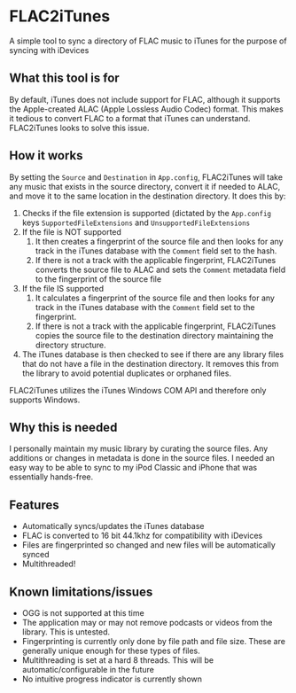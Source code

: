 # FLAC2iTunes
A simple tool to sync a directory of FLAC music to iTunes for the purpose of syncing with iDevices

## What this tool is for
By default, iTunes does not include support for FLAC, although it supports the Apple-created ALAC (Apple Lossless Audio Codec) format. This makes it tedious to convert FLAC to a format that iTunes can understand. FLAC2iTunes looks to solve this issue.

## How it works
By setting the `Source` and `Destination` in `App.config`, FLAC2iTunes will take any music that exists in the source directory, convert it if needed to ALAC, and move it to the same location in the destination directory. It does this by:

1. Checks if the file extension is supported (dictated by the `App.config` keys `SupportedFileExtensions` and `UnsupportedFileExtensions`
1. If the file is NOT supported
   1. It then creates a fingerprint of the source file and then looks for any track in the iTunes database with the `Comment` field set to the hash.
   1. If there is not a track with the applicable fingerprint, FLAC2iTunes converts the source file to ALAC and sets the `Comment` metadata field to the fingerprint of the source file
1. If the file IS supported
   1. It calculates a fingerprint of the source file and then looks for any track in the iTunes database with the `Comment` field set to the fingerprint.
   1. If there is not a track with the applicable fingerprint, FLAC2iTunes copies the source file to the destination directory maintaining the directory structure.
1. The iTunes database is then checked to see if there are any library files that do not have a file in the destination directory. It removes this from the library to avoid potential duplicates or orphaned files.

FLAC2iTunes utilizes the iTunes Windows COM API and therefore only supports Windows.

## Why this is needed
I personally maintain my music library by curating the source files. Any additions or changes in metadata is done in the source files. I needed an easy way to be able to sync to my iPod Classic and iPhone that was essentially hands-free.

## Features

* Automatically syncs/updates the iTunes database
* FLAC is converted to 16 bit 44.1khz for compatibility with iDevices
* Files are fingerprinted so changed and new files will be automatically synced
* Multithreaded!

## Known limitations/issues

* OGG is not supported at this time
* The application may or may not remove podcasts or videos from the library. This is untested.
* Fingerprinting is currently only done by file path and file size. These are generally unique enough for these types of files.
* Multithreading is set at a hard 8 threads. This will be automatic/configurable in the future
* No intuitive progress indicator is currently shown
